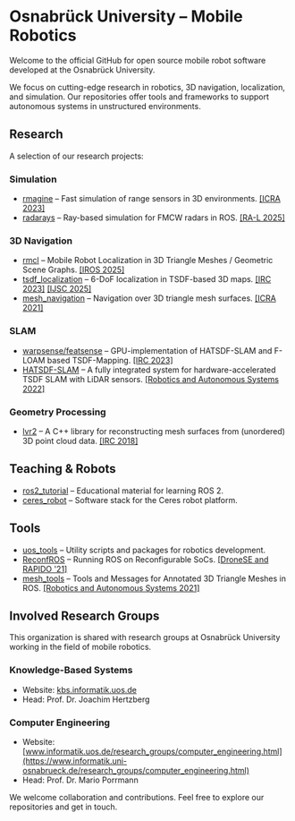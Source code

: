 # Osnabrück University – Mobile Robotics

Welcome to the official GitHub for open source mobile robot software developed at the Osnabrück University.

We focus on cutting-edge research in robotics, 3D navigation, localization, and simulation. Our repositories offer tools and frameworks to support autonomous systems in unstructured environments.

## Research

A selection of our research projects:

### Simulation
- [rmagine](https://github.com/uos/rmagine) – Fast simulation of range sensors in 3D environments. [[ICRA 2023]](https://ieeexplore.ieee.org/document/10161388)
- [radarays](https://github.com/uos/radarays_ros) – Ray-based simulation for FMCW radars in ROS. [[RA-L 2025]](https://ieeexplore.ieee.org/document/10845807)

### 3D Navigation
- [rmcl](https://github.com/uos/rmcl) – Mobile Robot Localization in 3D Triangle Meshes / Geometric Scene Graphs. [[IROS 2025]](https://ieeexplore.ieee.org/document/10802360)
- [tsdf_localization](https://github.com/uos/tsdf_localization) – 6-DoF localization in TSDF-based 3D maps. [[IRC 2023]](https://ieeexplore.ieee.org/document/10473560) [[IJSC 2025]](https://doi.org/10.1142/S1793351X25410053)
- [mesh_navigation](https://github.com/naturerobots/mesh_navigation) – Navigation over 3D triangle mesh surfaces. [[ICRA 2021]](https://ieeexplore.ieee.org/document/9560981)

### SLAM
- [warpsense/featsense](https://github.com/juliangaal/warpsense) – GPU-implementation of HATSDF-SLAM and F-LOAM based TSDF-Mapping. [[IRC 2023]](https://ieeexplore.ieee.org/document/10473569)
- [HATSDF-SLAM](https://github.com/uos/hatsdf_slam) – A fully integrated system for hardware-accelerated TSDF SLAM with LiDAR sensors. [[Robotics and Autonomous Systems 2022]](https://doi.org/10.1016/j.robot.2022.104205)

### Geometry Processing
- [lvr2](https://github.com/uos/lvr2) – A C++ library for reconstructing mesh surfaces from (unordered) 3D point cloud data. [[IRC 2018]](https://ieeexplore.ieee.org/document/8329923)

## Teaching & Robots

- [ros2_tutorial](https://github.com/uos/ros2_tutorial) – Educational material for learning ROS 2.
- [ceres_robot](https://github.com/uos/ceres_robot) – Software stack for the Ceres robot platform.

## Tools

- [uos_tools](https://github.com/uos/uos_tools) – Utility scripts and packages for robotics development.
- [ReconfROS](https://github.com/uos/ReconfROS) – Running ROS on Reconfigurable SoCs. [[DroneSE and RAPIDO '21]](https://dl.acm.org/doi/10.1145/3444950.3444959)
- [mesh_tools](https://github.com/naturerobots/mesh_tools) – Tools and Messages for Annotated 3D Triangle Meshes in ROS. [[Robotics and Autonomous Systems 2021]](https://doi.org/10.1016/j.robot.2020.103688)

## Involved Research Groups

This organization is shared with research groups at Osnabrück University working in the field of mobile robotics.

### Knowledge-Based Systems
- Website: [kbs.informatik.uos.de](https://kbs.informatik.uni-osnabrueck.de)
- Head: Prof. Dr. Joachim Hertzberg

### Computer Engineering
- Website: [www.informatik.uos.de/research_groups/computer_engineering.html](https://www.informatik.uni-osnabrueck.de/research_groups/computer_engineering.html)
- Head: Prof. Dr. Mario Porrmann


We welcome collaboration and contributions. Feel free to explore our repositories and get in touch.

